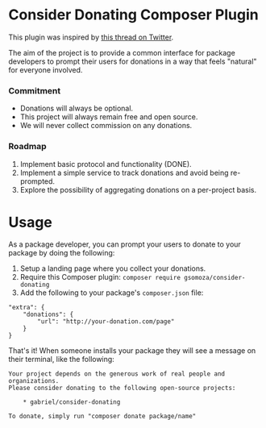 # Consider Donating Composer Plugin

This plugin was inspired by [this thread on Twitter](https://twitter.com/blooomca/status/1136939474229682176).

The aim of the project is to provide a common interface for package developers to prompt their users for donations
in a way that feels "natural" for everyone involved.

### Commitment

* Donations will always be optional.
* This project will always remain free and open source.
* We will never collect commission on any donations.

### Roadmap

1. Implement basic protocol and functionality (DONE).
2. Implement a simple service to track donations and avoid being re-prompted.
3. Explore the possibility of aggregating donations on a per-project basis.

# Usage

As a package developer, you can prompt your users to donate to your package by doing the following:

1. Setup a landing page where you collect your donations.
2. Require this Composer plugin: `composer require gsomoza/consider-donating`
3. Add the following to your package's `composer.json` file:
```
"extra": {
    "donations": {
        "url": "http://your-donation.com/page"
    }
}
```

That's it! When someone installs your package they will see a message on their terminal, like the following:
```
Your project depends on the generous work of real people and organizations.
Please consider donating to the following open-source projects:

    * gabriel/consider-donating

To donate, simply run "composer donate package/name"
```
